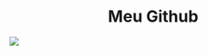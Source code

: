 <h1 align="center">Meu Github</h1>

<img align="center" src="https://github-readme-stats.vercel.app/api?username=SirEduRs&theme=dark&show_icons=true&locale=pt-br&border_radius=15&hide_rank=true&disable_animations=true"/>
